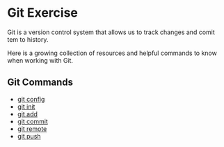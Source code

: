# Git Exercise

Git is a version control system that allows us to track changes and comit tem to history.

Here is a growing collection of resources and helpful commands to know when working with Git. 

## Git Commands
- [git config](./Commands/Config.md)
- [git init](./Commands/Init.md)
- [git add](./Commands/add.md)
- [git commit](./Commands/commit.md)
- [git remote](./Commands/remote.md)
- [git push](./Commands/remote.md)
